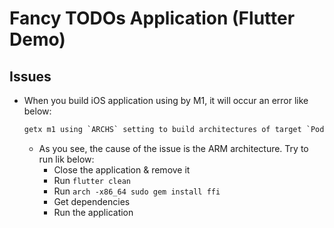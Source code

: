 # Fancy TODOs Application (Flutter Demo)

## Issues
- When you build iOS application using by M1, it will occur an error like below:
    ```txt
    getx m1 using `ARCHS` setting to build architectures of target `Pods-Runner`
    ```
    - As you see, the cause of the issue is the ARM architecture. Try to run lik below:
        - Close the application & remove it    
        - Run `flutter clean`
        - Run `arch -x86_64 sudo gem install ffi`
        - Get dependencies
        - Run the application
